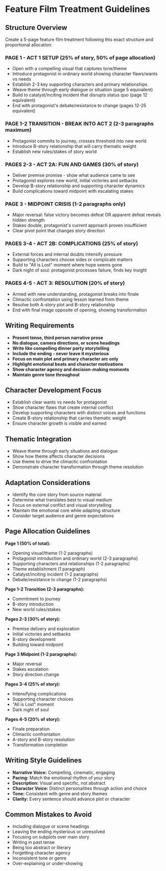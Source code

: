 # Feature Film Treatment Guidelines

## Structure Overview

Create a 5-page feature film treatment following this exact structure and proportional allocation:

### PAGE 1 - ACT 1 SETUP (25% of story, 50% of page allocation)
- Open with a compelling visual that captures tone/theme
- Introduce protagonist in ordinary world showing character flaws/wants vs needs
- Establish 2-3 key supporting characters and primary relationships
- Weave theme through early dialogue or situation (page 5 equivalent)
- Build to catalyst/inciting incident that disrupts status quo (page 12 equivalent)
- End with protagonist's debate/resistance to change (pages 12-25 equivalent)

### PAGE 1-2 TRANSITION - BREAK INTO ACT 2 (2-3 paragraphs maximum)
- Protagonist commits to journey, crosses threshold into new world
- Introduce B-story relationship that will carry thematic weight
- Establish new rules/stakes of story world

### PAGES 2-3 - ACT 2A: FUN AND GAMES (30% of story)
- Deliver premise promise - show what audience came to see
- Protagonist explores new world, initial victories and setbacks
- Develop B-story relationship and supporting character dynamics
- Build complications toward midpoint with escalating stakes

### PAGE 3 - MIDPOINT CRISIS (1-2 paragraphs only)
- Major reversal: false victory becomes defeat OR apparent defeat reveals hidden strength
- Stakes double, protagonist's current approach proven insufficient
- Clear pivot point that changes story direction

### PAGES 3-4 - ACT 2B: COMPLICATIONS (25% of story)
- External forces and internal doubts intensify pressure
- Supporting characters choose sides or complicate matters
- Build to "All is Lost" moment where hope seems gone
- Dark night of soul: protagonist processes failure, finds key insight

### PAGES 4-5 - ACT 3: RESOLUTION (20% of story)
- Armed with new understanding, protagonist breaks into finale
- Climactic confrontation using lesson learned from theme
- Resolve both A-story plot and B-story relationship
- End with final image opposite of opening, showing transformation

## Writing Requirements

- **Present tense, third person narrative prose**
- **No dialogue, camera directions, or scene headings**
- **Write like compelling dinner party storytelling**
- **Include the ending - never leave it mysterious**
- **Focus on main plot and primary character arc only**
- **Highlight emotional beats and character motivations**
- **Show character agency and decision-making moments**
- **Maintain genre tone throughout**

## Character Development Focus

- Establish clear wants vs needs for protagonist
- Show character flaws that create internal conflict
- Develop supporting characters with distinct voices and functions
- Create B-story relationship that carries thematic weight
- Ensure character growth is visible and earned

## Thematic Integration

- Weave theme through early situations and dialogue
- Show how theme affects character decisions
- Use theme to drive the climactic confrontation
- Demonstrate character transformation through theme resolution

## Adaptation Considerations

- Identify the core story from source material
- Determine what translates best to visual medium
- Focus on external conflict and visual storytelling
- Maintain the emotional core while adapting structure
- Consider target audience and genre expectations

## Page Allocation Guidelines

**Page 1 (50% of total):**
- Opening visual/theme (1-2 paragraphs)
- Protagonist introduction and ordinary world (2-3 paragraphs)
- Supporting characters and relationships (1-2 paragraphs)
- Theme establishment (1 paragraph)
- Catalyst/inciting incident (1-2 paragraphs)
- Debate/resistance to change (1-2 paragraphs)

**Page 1-2 Transition (2-3 paragraphs):**
- Commitment to journey
- B-story introduction
- New world rules/stakes

**Pages 2-3 (30% of story):**
- Premise delivery and exploration
- Initial victories and setbacks
- B-story development
- Building toward midpoint

**Page 3 Midpoint (1-2 paragraphs):**
- Major reversal
- Stakes escalation
- Story direction change

**Pages 3-4 (25% of story):**
- Intensifying complications
- Supporting character choices
- "All is Lost" moment
- Dark night of soul

**Pages 4-5 (20% of story):**
- Finale preparation
- Climactic confrontation
- A-story and B-story resolution
- Transformation completion

## Writing Style Guidelines

- **Narrative Voice:** Compelling, cinematic, engaging
- **Pacing:** Match the emotional rhythm of your story
- **Description:** Visual and specific, not abstract
- **Character Voice:** Distinct personalities through action and choice
- **Tone:** Consistent with genre and story themes
- **Clarity:** Every sentence should advance plot or character

## Common Mistakes to Avoid

- Including dialogue or scene headings
- Leaving the ending mysterious or unresolved
- Focusing on subplots over main story
- Writing in past tense
- Being too abstract or literary
- Forgetting character agency
- Inconsistent tone or genre
- Over-explaining or under-showing
